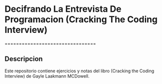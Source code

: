 # Decifrando La Entrevista De Programacion (Cracking The Coding Interview)
================================

## Descripcion
Este repositorio contiene ejercicios y notas del libro (Cracking the Coding Interview) de Gayle Laakmann MCDowell. 